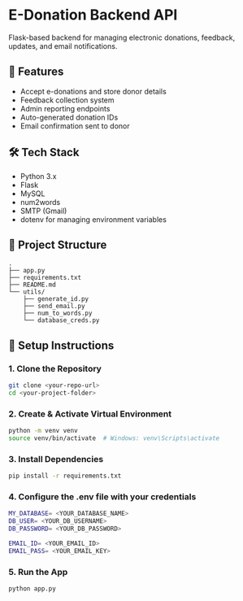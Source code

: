 # E-Donation Backend API

Flask-based backend for managing electronic donations, feedback, updates, and email notifications.

## 🚀 Features

- Accept e-donations and store donor details
- Feedback collection system
- Admin reporting endpoints
- Auto-generated donation IDs
- Email confirmation sent to donor

## 🛠 Tech Stack

- Python 3.x
- Flask
- MySQL
- num2words
- SMTP (Gmail)
- dotenv for managing environment variables

## 📁 Project Structure

```pgsql
.
├── app.py
├── requirements.txt
├── README.md
└── utils/
    ├── generate_id.py
    ├── send_email.py
    ├── num_to_words.py
    └── database_creds.py
```

## 🧩 Setup Instructions

### 1. Clone the Repository

```bash
git clone <your-repo-url>
cd <your-project-folder>
```
### 2. Create & Activate Virtual Environment

```bash
python -m venv venv
source venv/bin/activate  # Windows: venv\Scripts\activate
```

### 3. Install Dependencies

```bash
pip install -r requirements.txt
```

### 4. Configure the .env file with your credentials

```bash
MY_DATABASE= <YOUR_DATABASE_NAME>
DB_USER= <YOUR_DB_USERNAME>
DB_PASSWORD= <YOUR_DB_PASSWORD>

EMAIL_ID= <YOUR_EMAIL_ID>
EMAIL_PASS= <YOUR_EMAIL_KEY>
```

### 5. Run the App

```bash
python app.py
```
